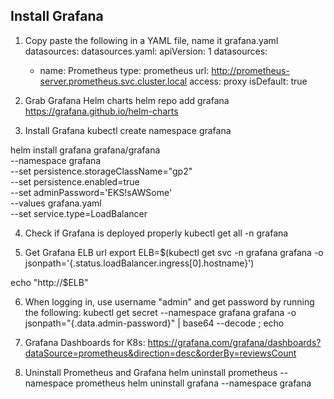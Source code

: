 ## Install Grafana

1. Copy paste the following in a YAML file, name it grafana.yaml
datasources:
  datasources.yaml:
    apiVersion: 1
    datasources:
    - name: Prometheus
      type: prometheus
      url: http://prometheus-server.prometheus.svc.cluster.local
      access: proxy
      isDefault: true

2. Grab Grafana Helm charts
helm repo add grafana https://grafana.github.io/helm-charts

3. Install Grafana
kubectl create namespace grafana

helm install grafana grafana/grafana \
    --namespace grafana \
    --set persistence.storageClassName="gp2" \
    --set persistence.enabled=true \
    --set adminPassword='EKS!sAWSome' \
    --values grafana.yaml \
    --set service.type=LoadBalancer

4. Check if Grafana is deployed properly
kubectl get all -n grafana

5. Get Grafana ELB url
export ELB=$(kubectl get svc -n grafana grafana -o jsonpath='{.status.loadBalancer.ingress[0].hostname}')

echo "http://$ELB"

6. When logging in, use username "admin" and get password by running the following:
kubectl get secret --namespace grafana grafana -o jsonpath="{.data.admin-password}" | base64 --decode ; echo


7. Grafana Dashboards for K8s:
https://grafana.com/grafana/dashboards?dataSource=prometheus&direction=desc&orderBy=reviewsCount

8. Uninstall Prometheus and Grafana
helm uninstall prometheus --namespace prometheus
helm uninstall grafana --namespace grafana